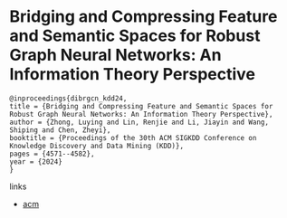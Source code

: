 # Bridging and Compressing Feature and Semantic Spaces for Robust Graph Neural Networks: An Information Theory Perspective

```
@inproceedings{dibrgcn_kdd24,
title = {Bridging and Compressing Feature and Semantic Spaces for Robust Graph Neural Networks: An Information Theory Perspective},
author = {Zhong, Luying and Lin, Renjie and Li, Jiayin and Wang, Shiping and Chen, Zheyi},
booktitle = {Proceedings of the 30th ACM SIGKDD Conference on Knowledge Discovery and Data Mining (KDD)},
pages = {4571--4582},
year = {2024}
}
```

links
- [acm](https://dl.acm.org/doi/10.1145/3637528.3671870)
